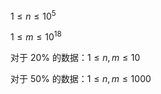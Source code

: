 $1 \le n \le 10^5$

$1 \le m \le 10^{18}$

对于 $20\%$ 的数据：$1\le n,m\le10$

对于 $50\%$ 的数据：$1\le n,m\le1000$
